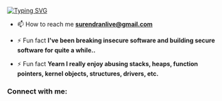 [![Typing SVG](https://readme-typing-svg.demolab.com?font=Fira+Code&pause=1000&width=435&lines=Greetings+%F0%9F%99%8B%E2%80%8D%E2%99%82%EF%B8%8F%2C+I'm+Surendran)](https://git.io/typing-svg)

- 📫 How to reach me **surendranlive@gmail.com**

- ⚡ Fun fact **I've been breaking insecure software and building secure software for quite a while..**
- ⚡ Fun fact **Yearn I really enjoy abusing stacks, heaps, function pointers, kernel objects, structures, drivers, etc.**

<h3 align="left">Connect with me:</h3>
<p align="left">
